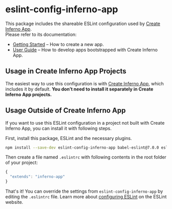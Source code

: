 # eslint-config-inferno-app

This package includes the shareable ESLint configuration used by [Create Inferno App](https://github.com/infernojs/create-inferno-app).  
Please refer to its documentation:

* [Getting Started](https://github.com/infernojs/create-inferno-app/blob/master/README.md#getting-started) – How to create a new app.
* [User Guide](https://github.com/infernojs/create-inferno-app/blob/master/packages/inferno-scripts/template/README.md) – How to develop apps bootstrapped with Create Inferno App.

## Usage in Create Inferno App Projects

The easiest way to use this configuration is with [Create Inferno App](https://github.com/infernojs/create-inferno-app), which includes it by default. **You don’t need to install it separately in Create Inferno App projects.**

## Usage Outside of Create Inferno App

If you want to use this ESLint configuration in a project not built with Create Inferno App, you can install it with following steps.

First, install this package, ESLint and the necessary plugins.

  ```sh
  npm install --save-dev eslint-config-inferno-app babel-eslint@7.0.0 eslint@3.8.1 eslint-plugin-flowtype@2.21.0 eslint-plugin-import@2.0.1 eslint-plugin-jsx-a11y@2.2.3 eslint-plugin-inferno@6.6.0
  ```

Then create a file named `.eslintrc` with following contents in the root folder of your project:

  ```js
  {
    "extends": "inferno-app"
  }
  ```

  That's it! You can override the settings from `eslint-config-inferno-app` by editing the `.eslintrc` file. Learn more about [configuring ESLint](http://eslint.org/docs/user-guide/configuring) on the ESLint website.
